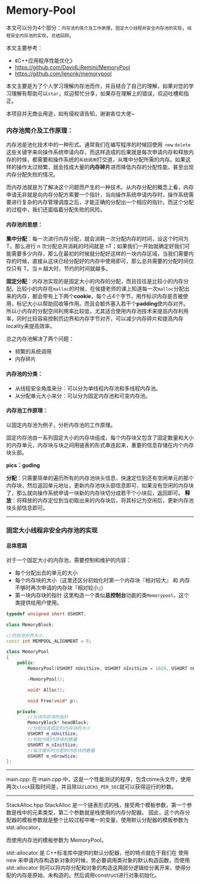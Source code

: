 # Memory-Pool
本文可以分为4个部分：`内存池的简介及工作原理`，`固定大小线程非安全内存池的实现`，`线程安全内存池的实现`，`总结回顾`。

本文主要参考：
* 《C++应用程序性能优化》
* https://github.com/DavidLiRemini/MemoryPool
* https://github.com/lenonk/memorypool

本文主要是为了个人学习理解内存池而作，并且结合了自己的理解，如果对您的学习理解有帮助可以`star`，欢迎帮忙分享，如果存在理解上的错误，欢迎吐槽和指正。

本项目并无商业用途，如有侵权请告知，谢谢各位大佬~

### 内存池简介及工作原理：
内存池是池化技术中的一种形式。通常我们在编写程序的时候回使用` new` `delete` 这些关键字来向操作系统申请内存，而这样造成的后果就是每次申请内存和释放内存的时候，都需要和操作系统的`系统调用`打交道，从堆中分配所需的内存。如果这样的操作太过频繁，就会找成大量的**内存碎片**进而降低内存的分配性能，甚至出现内存分配失败的情况。

而内存池就是为了解决这个问题而产生的一种技术。从内存分配的概念上看，内存申请无非就是向内存分配方索要一个指针，当向操作系统申请内存时，操作系统需要进行复杂的内存管理调度之后，才能正确的分配出一个相应的指针。而这个分配的过程中，我们还面临着分配失败的风险。

#### 内存池的思想：
**集中分配**：每一次进行内存分配，就会消耗一次分配内存的时间，设这个时间为 T，那么进行 n 次分配总共消耗的时间就是 nT；如果我们一开始就确定好我们可能需要多少内存，那么在最初的时候就分配好这样的一块内存区域，当我们需要内存的时候，直接从这块已经分配好的内存中使用即可，那么总共需要的分配时间仅仅只有 T。当 n 越大时，节约的时间就越多。

**固定分配**：内存池实现的是固定大小的内存的分配，而且往往是比较小的内存分配。比较小的内存在`malloc`的时候，在侯捷老师的课上知道每一次`malloc`分配出来的内存，都会带有上下两个**cookie**，每个占4个字节，用作标识内存是否被使用，标记大小以帮助回收等作用。而且会额外塞入若干个**padding**使内存对齐。所以小内存的分配空间利用率比较低，尤其适合使用内存池技术来提高内存利用率，同时比较容易控制页边界和内存字节对齐，可以减少内存碎片和提高内存locality来提高效率。

总之内存池解决了两个问题：
* 频繁的系统调用
* 内存碎片

#### 内存池的分类：
* 从线程安全角度来分：可以分为单线程内存池和多线程内存池。
* 从分配单元大小来分：可以分为固定内存池和可变内存池。


#### 内存池工作原理：
以固定内存池为例子，分析内存池的工作原理。

固定内存池由一系列固定大小的内存块组成，每个内存块又包含了固定数量和大小的内存单元，内存块与块之间用链表的形式串连起来，重要的信息存储在内个内存块头部。

**pics：guding**

**分配**：只需要简单的遍历所有的内存池块头信息，快速定位到还有空闲单元的那个内存块，然后返回单元地址，更新内存池块头部信息即可，如果没有空闲的内存块了，那么就向操作系统申请一块新的内存块切分成若干个小块后，返回即可。
**释放**：将释放的内存定位到当初取出来的内存块后，将其标记为空闲后，更新内存池块头部信息即可。

---

### 固定大小线程非安全内存池的实现
#### 总体思路
对于一个固定大小的内存池，需要控制和维护的内容：
* 每个分配出去的单元的大小
* 每个内存块的大小（这里还区分初始化时第一个内存块『相对较大』 和 内存不够时再次申请的内存块『相对较小』）
* 第一块内存块的指针
这里构造一个类似**总控制台**功能的类`Memorypool`，这个类提供给用户使用。
```cpp
typedef unsigned short USHORT;

class MemoryBlock;

//内存池对齐大小
const int MEMPOOL_ALIGNMENT = 8;

class MemoryPool
{
    public:
        MemoryPool(USHORT nUnitSize, USHORT nInitSize = 1024, USHORT nGrowSize = 256 );

        ~MemoryPool();

        void* Alloc();

        void Free(void* p);

    private:
        //头块内存块的指针
        MemoryBlock* headBlock;
        //分配出去固定的内存块的大小
        USHORT m_nUnitSize;
        //初始分配内存块的数量
        USHORT m_nInitSize;
        //每次增长时分配的内存块的数量
        USHORT m_nGrowSize;
};
```



---

main.cpp:
在·main.cpp·中，这是一个性能测试的程序，包含ctime头文件，使用两次`clock`获取时间差，并且除以`CLOCKS_PER_SEC`就可以获得运行的秒数。

---
StackAlloc.hpp
StackAlloc 是一个链表形式的栈，接受两个模板参数，第一个参数是栈中的元素类型，第二个参数就是栈使用的内存分配器。
因此，这个内存分配器的模板参数就是整个比较过程中唯一的变量，使用默认分配器的模板参数为 std::allocator<int>，
  
  

而使用内存池的模板参数为 MemoryPool<int>。

std::allocator 是 C++标准库中提供的默认分配器，他的特点就在于我们在 使用 new 来申请内存构造新对象的时候，势必要调用类对象的默认构造函数，而使用 std::allocator 则可以将内存分配和对象的构造这两部分逻辑给分离开来，使得分配的内存是原始、未构造的。然后调用construct进行对象初始化。

